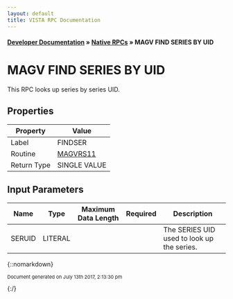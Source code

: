 ```yaml
---
layout: default
title: VISTA RPC Documentation
---
```


#### [Developer Documentation](../index) &#187; [Native RPCs](TableOfContents) &#187; MAGV FIND SERIES BY UID<br/>
# MAGV FIND SERIES BY UID

This RPC looks up series by series UID.

## Properties

Property | Value
--- | ---
Label | FINDSER
Routine | [MAGVRS11](http://code.osehra.org/dox/Routine_MAGVRS11_source.html)
Return Type | SINGLE VALUE


## Input Parameters

Name | Type | Maximum Data Length | Required | Description
--- | --- | --- | --- | ---
SERUID | LITERAL |  |  | The SERIES UID used to look up the series.



{::nomarkdown} <br/><p style="font-size: 11px">Document generated on July 13th 2017, 2:13:30 pm</p>{:/}